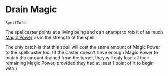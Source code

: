 # Drain Magic

`SpellInfo`

The spellcaster points at a living being and can attempt to rob it of as much [Magic Power](character:mp) as is the strength of the spell.

The only catch is that this spell will cost the same amount of Magic Power to the spellcaster too. (If the caster doesn't have enough Magic Power to match the amount drained from the target, they will only lose all their remaining Magic Power, provided they had at least 1 point of it to begin with.)
